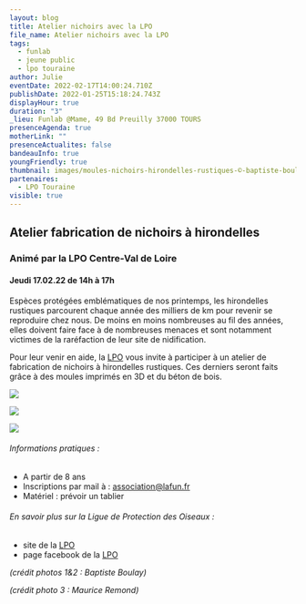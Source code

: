 ```yaml
---
layout: blog
title: Atelier nichoirs avec la LPO
file_name: Atelier nichoirs avec la LPO
tags:
  - funlab
  - jeune public
  - lpo touraine
author: Julie
eventDate: 2022-02-17T14:00:24.710Z
publishDate: 2022-01-25T15:18:24.743Z
displayHour: true
duration: "3"
_lieu: Funlab @Mame, 49 Bd Preuilly 37000 TOURS
presenceAgenda: true
motherLink: ""
presenceActualites: false
bandeauInfo: true
youngFriendly: true
thumbnail: images/moules-nichoirs-hirondelles-rustiques-©-baptiste-boulay.png
partenaires:
  - LPO Touraine
visible: true
---
```

## Atelier fabrication de nichoirs à hirondelles

### Animé par la LPO Centre-Val de Loire

#### Jeudi 17.02.22 de 14h à 17h

Espèces protégées emblématiques de nos printemps, les hirondelles rustiques parcourent chaque année des milliers de km pour revenir se reproduire chez nous. De moins en moins nombreuses au fil des années, elles doivent faire face à de nombreuses menaces et sont notamment victimes de la raréfaction de leur site de nidification.

Pour leur venir en aide, la [LPO](https://www.lpotouraine.fr/) vous invite à participer à un atelier de fabrication de nichoirs à hirondelles rustiques. Ces derniers seront faits grâce à des moules imprimés en 3D et du béton de bois.

![](images/moules-nichoirs-hirondelles-rustiques-©-baptiste-boulay.png)

![](images/fabrication-nichoirs-hirondelles-rustiques-©-baptiste-boulay.png)

![](images/hirondelle-rustique-dans-nichoir-artificiel-©-maurice-remond.png)



###### Informations pratiques :

* A partir de 8 ans
* Inscriptions par mail à : association@lafun.fr
* Matériel : prévoir un tablier

###### En savoir plus sur la Ligue de Protection des Oiseaux : 
* site de la [LPO](https://www.lpotouraine.fr/)
* page facebook de la [LPO](https://www.facebook.com/LPO-Touraine-707021036035030)

*(crédit photos 1&2 : Baptiste Boulay)*

*(crédit photo 3 : Maurice Remond)*